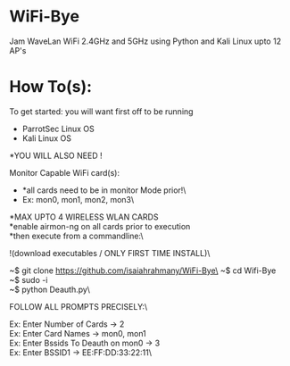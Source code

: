 # WiFi-Bye
Jam WaveLan WiFi 2.4GHz and 5GHz using Python and Kali Linux upto 12 AP's

# How To(s):
To get started: you will want first off to be running

 - ParrotSec Linux OS 
 - Kali Linux OS
 
*YOU WILL ALSO NEED !
 
 Monitor Capable WiFi card(s):
 
  - *all cards need to be in monitor Mode prior!\
  -  Ex:  mon0,  mon1,  mon2,  mon3\\
  
 *MAX UPTO 4 WIRELESS WLAN CARDS\
 *enable airmon-ng on all cards prior to execution\
 *then execute from a commandline:\\
 
!(download executables / ONLY FIRST TIME INSTALL)\


~$ git clone https://github.com/isaiahrahmany/WiFi-Bye\
~$ cd Wifi-Bye\
~$ sudo -i\
~$ python Deauth.py\\

FOLLOW ALL PROMPTS PRECISELY:\  

Ex: Enter Number of Cards -> 2\
Ex: Enter Card Names -> mon0, mon1\
Ex: Enter Bssids To Deauth on mon0 -> 3\
Ex: Enter BSSID1 -> EE:FF:DD:33:22:11\
 
